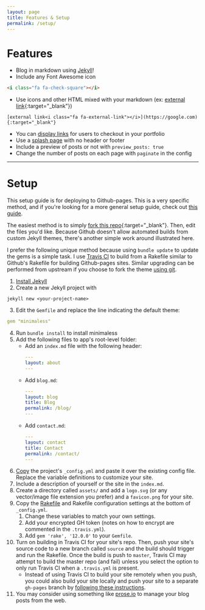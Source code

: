 ```yaml
---
layout: page
title: Features & Setup
permalink: /setup/
---
```


# Features

- Blog in markdown using [Jekyll](jekyllrb.com)!
- Include any Font Awesome icon <i class="fa fa-check-square"></i>
```html
<i class="fa fa-check-square"></i>
```
- Use icons and other HTML mixed with your markdown
  (ex: [external link<i class="fa fa-external-link"></i>](https://google.com){:target="_blank"})
```
[external link<i class="fa fa-external-link"></i>](https://google.com){:target="_blank"}
```
- You can [display links]({{site.baseurl}}/links/) for users to checkout in your portfolio
- Use a [splash page]({{site.baseurl}}/splash/) with no header or footer
- Include a preview of posts or not with `preview_posts: true`
- Change the number of posts on each page with `paginate` in the config


---

# Setup

This setup guide is for deploying to Github-pages. This is a very specific method, and if you're looking for a more general setup guide, check out [this guide](https://mmistakes.github.io/minimal-mistakes/docs/quick-start-guide/).

The easiest method is to simply [fork this repo](https://github.com/brettinternet/minimaless#fork-destination-box){:target="_blank"}<i class="fa fa-external-link"></i>.
Then, edit the files you'd like.
Because Github doesn't allow automated builds from custom Jekyll themes, there's another simple work around illustrated here.

I prefer the following unique method because using `bundle update` to update the gems is a simple task. I use [Travis CI](https://travis-ci.org) to build from a Rakefile similar to Github's Rakefile for building Github-pages sites.
Similar upgrading can be performed from upstream if you choose to fork the theme [using git](https://mmistakes.github.io/minimal-mistakes/docs/upgrading/#use-git).

1. [Install Jekyll](https://jekyllrb.com/docs/quickstart/)
2. Create a new Jekyll project with
```
jekyll new <your-project-name>
```
3. Edit the `Gemfile` and replace the line indicating the default theme:
```yml
gem "minimaless"
```
4. Run `bundle install` to install minimaless
5. Add the following files to app's root-level folder:
    - Add an `index.md` file with the following header:
        ```yml
        ---
        layout: about
        ---
        ```
    - Add `blog.md`:
        ```yml
        ---
        layout: blog
        title: Blog
        permalink: /blog/
        ---
        ```
    - Add `contact.md`:
        ```yml
        ---
        layout: contact
        title: Contact
        permalink: /contact/
        ---
        ```
6. [Copy](https://github.com/brettinternet/minimaless/blob/master/_config.yml) the project's `_config.yml` and paste it over the existing config file. Replace the variable definitions to customize your site.
7. Include a description of yourself or the site in the `index.md`.
8. Create a directory called `assets/` and add a `logo.svg` (or any vector/image file extension you prefer) and a `favicon.png` for your site.
9. Copy the [Rakefile](https://github.com/brettinternet/minimaless/blob/master/Rakefile) and Rakefile configuration settings at the bottom of `_config.yml`.
    1. Change these variables to match your own settings.
    2. Add your encrypted GH token (notes on how to encrypt are commented in the `.travis.yml`).
    3. Add `gem 'rake', '12.0.0'` to your `Gemfile`.
10. Turn on building in Travis CI for your site's repo. Then, push your site's source code to a new branch called `source` and the build should trigger and run the Rakefile. Once the build is push to `master`, Travis CI may attempt to build the master repo (and fail) unless you select the option to only run Travis CI when a `.travis.yml` is present.
    - Instead of using Travis CI to build your site remotely when you push, you could also build your site locally and push your site to a separate `gh-pages` branch by [following these instructions](https://gist.github.com/cobyism/4730490).
11. You may consider using something like [prose.io](http://prose.io) to manage your blog posts from the web.

